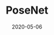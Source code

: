 ---
layout: default
title: PoseNet
parent: Deep Learning
nav_order: 101
has_children: true
date: 2020-05-06
---